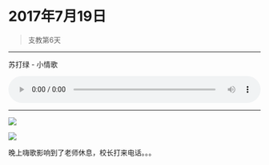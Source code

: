 <script src="../../../js/lazysize.min.js"></script>
<script src="../../../js/head.js"></script>
<link href="../../../css/style.css" rel="stylesheet" >

# 2017年7月19日

> 支教第6天

---

苏打绿 - 小情歌

<audio src="https://yumiao.static.twesix.cn/audio/苏打绿 - 小情歌.mp3" controls preload style="width: 100%; "></audio>

---

![](https://yumiao-static.oss-cn-beijing.aliyuncs.com/image/2017/07/19/IMG_0851.PNG?x-oss-process=style/small)

![](https://yumiao-static.oss-cn-beijing.aliyuncs.com/image/2017/07/19/IMG_0852.JPG?x-oss-process=style/small)

晚上嗨歌影响到了老师休息，校长打来电话。。。

<script src="../../../js/x-oss-process.js"></script>
